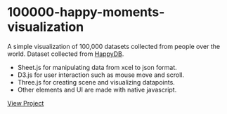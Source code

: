 # 100000-happy-moments-visualization

A simple visualization of 100,000 datasets collected from people over the world. Dataset collected from [HappyDB](https://github.com/rit-public/HappyDB).

* Sheet.js for manipulating data from xcel to json format. 
* D3.js for user interaction such as mouse move and scroll. 
* Three.js for creating scene and visualizing datapoints. 
* Other elements and UI are made with native javascript. 

[View Project](http://100000.parkjoohyun.com/)
